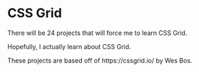 <h1>CSS Grid</h1>

<p>There will be 24 projects that will force me to learn CSS Grid.</p>
<p>Hopefully, I actually learn about CSS Grid.</p>

<p>These projects are based off of https://cssgrid.io/ by Wes Bos.</p>